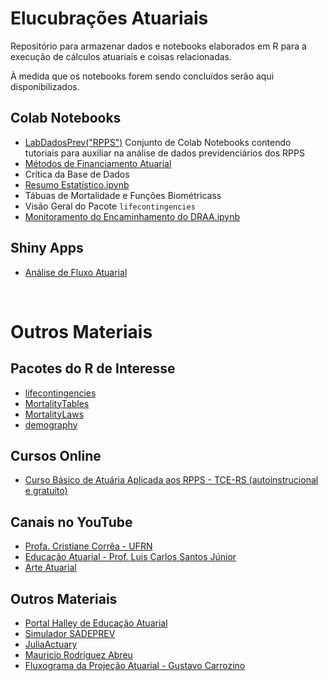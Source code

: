 # Elucubrações Atuariais

Repositório para armazenar dados e notebooks elaborados em R para a execução de cálculos atuariais e coisas relacionadas.

À medida que os notebooks forem sendo concluídos serão aqui disponibilizados.

## **Colab Notebooks**

* [LabDadosPrev("RPPS")](https://marcosfs2006.github.io/LabDadosPrevRPPS/) Conjunto de Colab Notebooks contendo tutoriais para auxiliar na análise de dados previdenciários dos RPPS
* [Métodos de Financiamento Atuarial](https://colab.research.google.com/drive/1WZWnvOeVF6TusKDf9SiozeUgBfIxzpi2?usp=sharing)
* Crítica da Base de Dados
* [Resumo Estatístico.ipynb](https://colab.research.google.com/drive/1v9pIbLNNxw_SY-4C0XXJmpKHXidzKgwb?usp=sharing)
* Tábuas de Mortalidade e Funções Biométricass
* Visão Geral do Pacote `lifecontingencies`
* [Monitoramento do Encaminhamento do DRAA.ipynb](https://colab.research.google.com/drive/1xUJB_OaQOmG17hGkmN9zQ6-7AaXTccLw?usp=sharing)

## **Shiny Apps**

* [Análise de Fluxo Atuarial]( https://marcosfs2006.shinyapps.io/fluxo_atuarial/)

<br>

# **Outros Materiais**

## **Pacotes do R de Interesse**

* [lifecontingencies](https://cran.r-project.org/web/packages/lifecontingencies/index.html)
* [MortalityTables](https://cran.r-project.org/web/packages/MortalityTables/)
* [MortalityLaws](https://cran.r-project.org/web/packages/MortalityLaws/index.html)
* [demography](https://cran.r-project.org/web/packages/demography/index.html)

## **Cursos Online**

* [Curso Básico de Atuária Aplicada aos RPPS - TCE-RS (autoinstrucional e gratuito)](https://ead.tce.rs.gov.br/moodle/course/index.php?categoryid=1)

## **Canais no YouTube**

* [Profa. Cristiane Corrêa - UFRN](https://www.youtube.com/channel/UCaRRm8ss8mt79teMKRUgJeg/featured)
* [Educação Atuarial - Prof. Luis Carlos Santos Júnior](https://www.youtube.com/c/Educa%C3%A7%C3%A3oAtuarial/videos)
* [Arte Atuarial](https://www.youtube.com/c/ArteAtuarial/featured)

<!--
* [Liga de Ciências Atuariais](https://www.youtube.com/channel/UCHyg2Cesm4wpCDbZP9S3wlQ)
* [Atuária em Destaque](https://www.youtube.com/channel/UCDBbgtha54k-nyDAGOBXhXw/videos)
-->

## **Outros Materiais**

* [Portal Halley de Educação Atuarial](https://atuaria.github.io/portalhalley/index.html)
* [Simulador SADEPREV](http://sadeprevonline.ufrn.br:3838/sadeprev/)
* [JuliaActuary](https://juliaactuary.org/)
* [Mauricio Rodriguez Abreu](https://rpubs.com/mrabreu22/)
* [Fluxograma da Projeção Atuarial - Gustavo Carrozino](https://vimeo.com/380302428/ee6308c54b)

